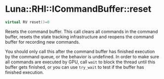 # Luna::RHI::ICommandBuffer::reset

```c++
virtual RV reset()=0
```

Resets the command buffer. This call clears all commands in the command buffer, resets the state tracking infrastructure and reopens the command buffer for recording new commands. 

You should only call this after the command buffer has finished execution by the command queue, or the behavior is undefined. In order to make sure all commands are executed by GPU, call `wait` to block the thread until this buffer gets finished, or you can use `try_wait` to test if the buffer has finished execution. 

